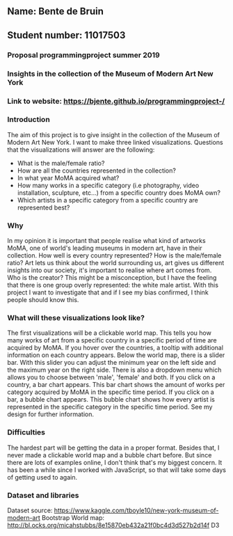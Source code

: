 ## Name: Bente de Bruin
## Student number: 11017503

### Proposal programmingproject summer 2019

### Insights in the collection of the Museum of Modern Art New York
### Link to website: https://bjente.github.io/programmingproject-/
### **Introduction**
The aim of this project is to give insight in the collection of the Museum of Modern Art New York. 
I want to make three linked visualizations. 
Questions that the visualizations will answer are the following:
- What is the male/female ratio? 
- How are all the countries represented in the collection?
- In what year MoMA acquired what?
- How many works in a specific category (i.e photography, video installation, sculpture, etc...) from a specific country does MoMA own?
- Which artists in a specific category from a specific country are represented best?

### **Why**
In my opinion it is important that people realise what kind of artworks MoMA, one of world's leading museums in modern art, have in their collection. How well is every country represented? How is the male/female ratio?
Art lets us think about the world surrounding us, art gives us different insights into our society, it's important to realise where art comes from. Who is the creator? This might be a misconception, but I have the feeling that there is one group overly represented: the white male artist. With this project I want to investigate that and if I see my bias confirmed, I think people should know this. 

### **What will these visualizations look like?**
The first visualizations will be a clickable world map. This tells you how many works of art from a specific country in a specific period of time are acquired by MoMA. If you hover over the countries, a tooltip with additional information on each country appears. Below the world map, there is a slider bar. With this slider you can adjust the minimum year on the left side and the maximum year on the right side. There is also a dropdown menu which allows you to choose between 'male', 'female' and both. If you click on a country, a bar chart appears. This bar chart shows the amount of works per category acquired by MoMA in the specific time period. If you click on a bar, a bubble chart appears. This bubble chart shows how every artist is represented in the specific category in the specific time period. 
See my design for further information.

### **Difficulties**
The hardest part will be getting the data in a proper format. Besides that, I never made a clickable world map and a bubble chart before. But since there are lots of examples online, I don't think that's my biggest concern. It has been a while since I worked with JavaScript, so that will take some days of getting used to again.

### **Dataset and libraries**
Dataset source: https://www.kaggle.com/tboyle10/new-york-museum-of-modern-art
Bootstrap
World map: http://bl.ocks.org/micahstubbs/8e15870eb432a21f0bc4d3d527b2d14f
D3
